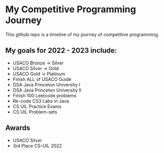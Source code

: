<h1>My Competitive Programming Journey</h1>
<p>This github repo is a timeline of my journey of competitive programming.</p>

<h2>My goals for 2022 - 2023 include: </h2>
<ul>
    <li>USACO Bronze -> Silver</li>
    <li>USACO Silver -> Gold</li>
    <li>USACO Gold -> Platinum</li>
    <li>Finish ALL of USACO Guide</li>
    <li>DSA Java Princeton University I</li>
    <li>DSA Java Princeton University II</li>
    <li>Finish 100 Leetcode problems</li>
    <li>Re-code CS3 Labs in Java</li>
    <li>CS UIL Practice Exams</li>
    <li>CS UIL Problem-sets</li>
</ul>

<h2>Awards</h2>
<ul>
    <li>USACO Silver</li>
    <li>3rd Place CS-UIL 2022</li>
</ul>
